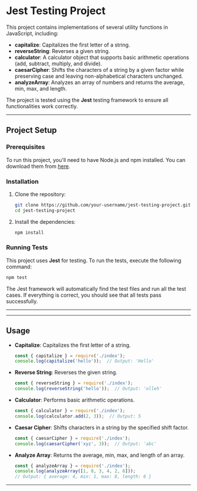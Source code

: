 # Jest Testing Project

This project contains implementations of several utility functions in JavaScript, including:
- **capitalize**: Capitalizes the first letter of a string.
- **reverseString**: Reverses a given string.
- **calculator**: A calculator object that supports basic arithmetic operations (add, subtract, multiply, and divide).
- **caesarCipher**: Shifts the characters of a string by a given factor while preserving case and leaving non-alphabetical characters unchanged.
- **analyzeArray**: Analyzes an array of numbers and returns the average, min, max, and length.

The project is tested using the **Jest** testing framework to ensure all functionalities work correctly.

---



## Project Setup

### Prerequisites
To run this project, you'll need to have Node.js and npm installed. You can download them from [here](https://nodejs.org/).

### Installation

1. Clone the repository:
   ```bash
   git clone https://github.com/your-username/jest-testing-project.git
   cd jest-testing-project
   ```

2. Install the dependencies:
   ```bash
   npm install
   ```

### Running Tests

This project uses **Jest** for testing. To run the tests, execute the following command:

```bash
npm test
```

The Jest framework will automatically find the test files and run all the test cases. If everything is correct, you should see that all tests pass successfully.

---



---

## Usage

- **Capitalize**: Capitalizes the first letter of a string.
  ```javascript
  const { capitalize } = require('./index');
  console.log(capitalize('hello'));  // Output: 'Hello'
  ```

- **Reverse String**: Reverses the given string.
  ```javascript
  const { reverseString } = require('./index');
  console.log(reverseString('hello'));  // Output: 'olleh'
  ```

- **Calculator**: Performs basic arithmetic operations.
  ```javascript
  const { calculator } = require('./index');
  console.log(calculator.add(2, 3));  // Output: 5
  ```

- **Caesar Cipher**: Shifts characters in a string by the specified shift factor.
  ```javascript
  const { caesarCipher } = require('./index');
  console.log(caesarCipher('xyz', 3));  // Output: 'abc'
  ```

- **Analyze Array**: Returns the average, min, max, and length of an array.
  ```javascript
  const { analyzeArray } = require('./index');
  console.log(analyzeArray([1, 8, 3, 4, 2, 6]));  
  // Output: { average: 4, min: 1, max: 8, length: 6 }
  ```

---